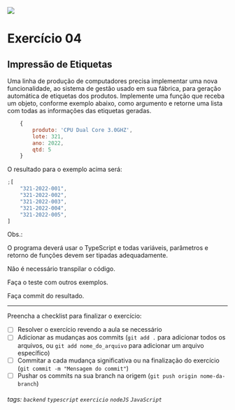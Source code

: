 ![](https://i.imgur.com/xG74tOh.png)

# Exercício 04

## Impressão de Etiquetas

Uma linha de produção de computadores precisa implementar uma nova funcionalidade, ao sistema de gestão usado em sua fábrica, para geração automática de etiquetas dos produtos. Implemente uma função que receba um objeto, conforme exemplo abaixo, como argumento e retorne uma lista com todas as informações das etiquetas geradas.

```javascript
    {
        produto: 'CPU Dual Core 3.0GHZ',
        lote: 321,
        ano: 2022,
        qtd: 5
    }
```

O resultado para o exemplo acima será:

```javascript
;[
    "321-2022-001",
    "321-2022-002",
    "321-2022-003",
    "321-2022-004",
    "321-2022-005",
]
```

Obs.:

O programa deverá usar o TypeScript e todas variáveis, parâmetros e retorno de funções devem ser tipadas adequadamente.

Não é necessário transpilar o código.

Faça o teste com outros exemplos.

Faça commit do resultado.

---

Preencha a checklist para finalizar o exercício:

-   [ ] Resolver o exercício revendo a aula se necessário
-   [ ] Adicionar as mudanças aos commits (`git add .` para adicionar todos os arquivos, ou `git add nome_do_arquivo` para adicionar um arquivo específico)
-   [ ] Commitar a cada mudança significativa ou na finalização do exercício (`git commit -m "Mensagem do commit"`)
-   [ ] Pushar os commits na sua branch na origem (`git push origin nome-da-branch`)

###### tags: `backend` `typescript` `exercicio` `nodeJS` `JavaScript`
